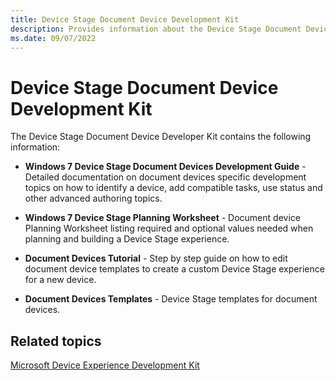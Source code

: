 ```yaml
---
title: Device Stage Document Device Development Kit
description: Provides information about the Device Stage Document Device Development Kit.
ms.date: 09/07/2022
---
```


# Device Stage Document Device Development Kit

The Device Stage Document Device Developer Kit contains the following information:

- **Windows 7 Device Stage Document Devices Development Guide** - Detailed documentation on document devices specific development topics on how to identify a device, add compatible tasks, use status and other advanced authoring topics.

- **Windows 7 Device Stage Planning Worksheet** - Document device Planning Worksheet listing required and optional values needed when planning and building a Device Stage experience.

- **Document Devices Tutorial** - Step by step guide on how to edit document device templates to create a custom Device Stage experience for a new device.

- **Document Devices Templates** - Device Stage templates for document devices.

## Related topics

[Microsoft Device Experience Development Kit](/previous-versions/windows/hardware/device-stage/dn629504(v=vs.85))
